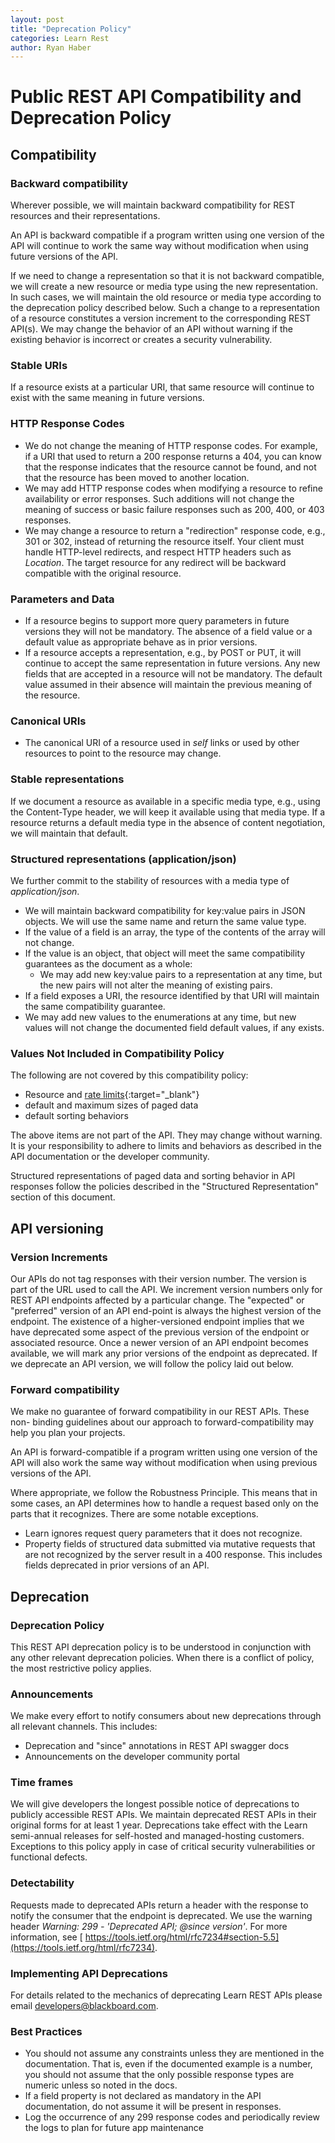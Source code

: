 ```yaml
---
layout: post
title: "Deprecation Policy"
categories: Learn Rest
author: Ryan Haber
---
```

# Public REST API Compatibility and Deprecation Policy

## Compatibility

### Backward compatibility

Wherever possible, we will maintain backward compatibility for REST resources
and their representations.

An API is backward compatible if a program written using one version of the
API will continue to work the same way without modification when using future
versions of the API.

If we need to change a representation so that it is not backward compatible,
we will create a new resource or media type using the new representation. In
such cases, we will maintain the old resource or media type according to the
deprecation policy described below. Such a change to a representation of a
resource constitutes a version increment to the corresponding REST API(s). We
may change the behavior of an API without warning if the existing behavior is
incorrect or creates a security vulnerability.

### Stable URIs

If a resource exists at a particular URI, that same resource will continue to
exist with the same meaning in future versions.

### HTTP Response Codes

* We do not change the meaning of HTTP response codes. For example, if a URI that used to return a 200 response returns a 404, you can know that the response indicates that the resource cannot be found, and not that the resource has been moved to another location.
* We may add HTTP response codes when modifying a resource to refine availability or error responses. Such additions will not change the meaning of success or basic failure responses such as 200, 400, or 403 responses.
* We may change a resource to return a "redirection" response code, e.g., 301 or 302, instead of returning the resource itself. Your client must handle HTTP-level redirects, and respect HTTP headers such as _Location_. The target resource for any redirect will be backward compatible with the original resource.  

### Parameters and Data

* If a resource begins to support more query parameters in future versions they will not be mandatory. The absence of a field value or a default value as appropriate behave as in prior versions.
* If a resource accepts a representation, e.g., by POST or PUT, it will continue to accept the same representation in future versions. Any new fields that are accepted in a resource will not be mandatory. The default value assumed in their absence will maintain the previous meaning of the resource.

### Canonical URIs

* The canonical URI of a resource used in _self_ links or used by other resources to point to the resource may change.

### Stable representations 

If we document a resource as available in a specific media type, e.g., using
the Content-Type header, we will keep it available using that media type. If a
resource returns a default media type in the absence of content negotiation,
we will maintain that default.

### Structured representations (application/json)

We further commit to the stability of resources with a media type of
_application/json_.

* We will maintain backward compatibility for key:value pairs in JSON objects. We will use the same name and return the same value type.
* If the value of a field is an array, the type of the contents of the array will not change.
* If the value is an object, that object will meet the same compatibility guarantees as the document as a whole:
  * We may add new key:value pairs to a representation at any time, but the new pairs will not alter the meaning of existing pairs.
* If a field exposes a URI, the resource identified by that URI will maintain the same compatibility guarantee.
* We may add new values to the enumerations at any time, but new values will not change the documented field default values, if any exists.

### Values Not Included in Compatibility Policy

The following are not covered by this compatibility policy:

* Resource and [rate limits](https://community.blackboard.com/docs/DOC-4258-developer-groups-site-quotas-and-rate-limits){:target="_blank"} 
* default and maximum sizes of paged data
* default sorting behaviors

The above items are not part of the API. They may change without warning. It
is your responsibility to adhere to limits and behaviors as described in the
API documentation or the developer community.

Structured representations of paged data and sorting behavior in API responses
follow the policies described in the "Structured Representation" section of
this document.

## API versioning

### Version Increments

Our APIs do not tag responses with their version number. The version is part
of the URL used to call the API. We increment version numbers only for REST
API endpoints affected by a particular change. The "expected" or "preferred"
version of an API end-point is always the highest version of the endpoint. The
existence of a higher-versioned endpoint implies that we have deprecated some
aspect of the previous version of the endpoint or associated resource. Once a
newer version of an API endpoint becomes available, we will mark any prior
versions of the endpoint as deprecated. If we deprecate an API version, we
will follow the policy laid out below.

### Forward compatibility

We make no guarantee of forward compatibility in our REST APIs. These non-
binding guidelines about our approach to forward-compatibility may help you
plan your projects.

An API is forward-compatible if a program written using one version of the API
will also work the same way without modification when using previous versions
of the API.

Where appropriate, we follow the Robustness Principle. This means that in some
cases, an API determines how to handle a request based only on the parts that
it recognizes. There are some notable exceptions.

* Learn ignores request query parameters that it does not recognize.
* Property fields of structured data submitted via mutative requests that are not recognized by the server result in a 400 response. This includes fields deprecated in prior versions of an API.

## Deprecation

### Deprecation Policy

This REST API deprecation policy is to be understood in conjunction with any
other relevant deprecation policies. When there is a conflict of policy, the
most restrictive policy applies.

### Announcements

We make every effort to notify consumers about new deprecations through all
relevant channels. This includes:

* Deprecation and "since" annotations in REST API swagger docs
* Announcements on the developer community portal

### Time frames

We will give developers the longest possible notice of deprecations to
publicly accessible REST APIs. We maintain deprecated REST APIs in their
original forms for at least 1 year. Deprecations take effect with the
Learn semi-annual releases for self-hosted and managed-hosting
customers. Exceptions to this policy apply in case of critical security
vulnerabilities or functional defects.

### Detectability

Requests made to deprecated APIs return a header with the response to notify
the consumer that the endpoint is deprecated. We use the warning header
_Warning: 299 - 'Deprecated API; @since version'_. For more information, see [
https://tools.ietf.org/html/rfc7234#section-5.5](https://tools.ietf.org/html/rfc7234).

### Implementing API Deprecations

For details related to the mechanics of deprecating Learn REST APIs please
email [developers@blackboard.com](mailto:developers@blackboard.com).

### Best Practices

* You should not assume any constraints unless they are mentioned in the documentation. That is, even if the documented example is a number, you should not assume that the only possible response types are numeric unless so noted in the docs.
* If a field property is not declared as mandatory in the API documentation, do not assume it will be present in responses.
* Log the occurrence of any 299 response codes and periodically review the logs to plan for future app maintenance


